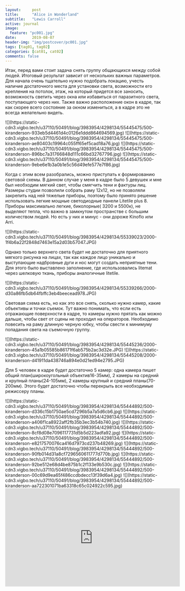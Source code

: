 ```yaml
---
layout:     post
title:      "Alice in Wonderland"
subtitle:   "Lewis Carroll"
active: journal
image:
  feature: "pc001.jpg"
date:       2019-08-07
header-img: "img/postcover/pc001.jpg"
tags: [tag01, tag02]
categories: [cat01, cat02]
comments: false
---
```




<p>Итак, перед вами стоит задача снять группу общающихся между собой людей. Итоговый результат зависит от нескольких важных параметров.
Для начала очень тщательно нужно подобрать локацию, учесть наличие достаточного места для установки света, возможности его крепления на потолок, этаж, на который придется все заносить, возможность светить через окна или избавиться от паразитного света, поступающего через них. Также важно расположение окон в кадре, так как скорее всего состояние за окном измениться, а в кадре это не всегда желательно видеть.</p>
![](https://static-cdn3.vigbo.tech/u37110/50491/blog/3983954/4298134/55445475/500-kiranderson-933eb5d4461d4c0126e1ddd864694569.jpg)
![](https://static-cdn3.vigbo.tech/u37110/50491/blog/3983954/4298134/55445475/500-kiranderson-ae80403c19964c055ff65ef5cad18a76.jpg)
![](https://static-cdn3.vigbo.tech/u37110/50491/blog/3983954/4298134/55445475/500-kiranderson-896bc7a31766848d111c66bd32767796.jpg)
![](https://static-cdn3.vigbo.tech/u37110/50491/blog/3983954/4298134/55445475/500-kiranderson-9ebe6e1b3a0b1e5c56d49efe577e7f86.jpg)
<p>Когда с этим всем разобрались, можно приступать к формированию световой схемы. В данном случае у меня в кадре было 5 девушек и мне был необходим мягкий свет, чтобы смягчить тени и фактуры лиц. Размеры студии позволили собрать раму 12х12, но не позволяли закрепить над ней тяжелые приборы, поэтому было принято решение использовать легкие мощные светодиодные панели Litetile plus 8. Приборы максимально легкие,  биколорные( 3200 и 5500к), не выделяют тепла, что важно в замкнутом пространстве с большим количеством людей. Но есть у них и минус - они дороже Kinoflo или Arri.</p>
![](https://static-cdn3.vigbo.tech/u37110/50491/blog/3983954/4298134/55339023/2000-1f4b6a22f2848d7463e15a2d03b57047.JPG)
<p>Однако только верхнего света будет не достаточно для приятного мягкого рисунка на лицах, так как каждое лицо уникально и выступающие надбровные дуги и нос могут создать неприятные тени. Для этого было выставлено заполнение, где использовались litemat через шелковую ткань, приборы аналогичные litetile.</p>
![](https://static-cdn3.vigbo.tech/u37110/50491/blog/3983954/4298134/55339266/2000-d30a86fb5db64fbffc3eb4beecead978.JPG)
<p>Световая схема есть, но как это все снять, сколько нужно камер, какие объективы и точки съемок. Тут важно понимать, что если есть отражающие поверхности в кадре, то камеры нужно прятать как можно дальше, чтобы свет от сцены не проходил на операторов. Необходимо повесить на раму длинную черную юбку, чтобы свести к минимуму попадания света на съемочную группу. </p>
![](https://static-cdn3.vigbo.tech/u37110/50491/blog/3983954/4298134/55445236/2000-kiranderson-45a1b05585b86171f6ab575b2ac3d32e.JPG)
![](https://static-cdn3.vigbo.tech/u37110/50491/blog/3983954/4298134/55445208/2000-kiranderson-d41911da438746a894e0d21ed94e2795.JPG)
<p>Для 5 человек в кадре будет достаточно 5 камер: одна камера пишет общий план(широкоугольный объектив16-35мм), 2 камеры на средний и крупный планы(24-105мм), 2 камеры крупный и средний планы(70-200мм). Этого будет достаточно чтобы перекрыть все необходимые режиссеру планы.</p>
![](https://static-cdn3.vigbo.tech/u37110/50491/blog/3983954/4298134/55444892/500-kiranderson-d336c15b1750ae5cd7296b5a7a5d6cb6.jpg)
![](https://static-cdn3.vigbo.tech/u37110/50491/blog/3983954/4298134/55444892/500-kiranderson-a406f1ca8922aff2fb35b3ec3b54b740.jpg)
![](https://static-cdn3.vigbo.tech/u37110/50491/blog/3983954/4298134/55444892/500-kiranderson-8cf8d08e7096117731d5b5d223adfa92.jpg)
![](https://static-cdn3.vigbo.tech/u37110/50491/blog/3983954/4298134/55444892/500-kiranderson-e8217570076ca416d7973cd237b48269.jpg)
![](https://static-cdn3.vigbo.tech/u37110/50491/blog/3983954/4298134/55444892/500-kiranderson-90fb014d31a8cf7296560611777d770b.jpg)
![](https://static-cdn3.vigbo.tech/u37110/50491/blog/3983954/4298134/55444892/500-kiranderson-92be512e68d4be875b1c2f133e9b530c.jpg)
![](https://static-cdn3.vigbo.tech/u37110/50491/blog/3983954/4298134/55444892/500-kiranderson-00c69d9ea65f486ccdbdecc13f39d6a4.jpg)
![](https://static-cdn3.vigbo.tech/u37110/50491/blog/3983954/4298134/55444892/500-kiranderson-aa722301071ba63318c65c024922c595.jpg)
<iframe width="560" height="315" src="https://www.youtube.com/embed/rBFvxxZ1WmA" frameborder="0" allow="accelerometer; autoplay; encrypted-media; gyroscope; picture-in-picture" allowfullscreen></iframe>
